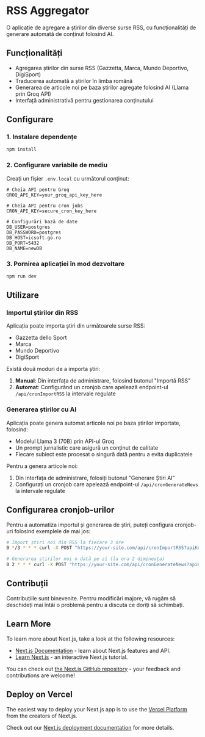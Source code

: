 # RSS Aggregator

O aplicație de agregare a știrilor din diverse surse RSS, cu funcționalități de generare automată de conținut folosind AI.

## Funcționalități

- Agregarea știrilor din surse RSS (Gazzetta, Marca, Mundo Deportivo, DigiSport)
- Traducerea automată a știrilor în limba română
- Generarea de articole noi pe baza știrilor agregate folosind AI (Llama prin Groq API)
- Interfață administrativă pentru gestionarea conținutului

## Configurare

### 1. Instalare dependențe

```bash
npm install
```

### 2. Configurare variabile de mediu

Creați un fișier `.env.local` cu următorul conținut:

```
# Cheia API pentru Groq
GROQ_API_KEY=your_groq_api_key_here

# Cheia API pentru cron jobs
CRON_API_KEY=secure_cron_key_here

# Configurări bază de date
DB_USER=postgres
DB_PASSWORD=postgres
DB_HOST=icsoft.go.ro
DB_PORT=5432
DB_NAME=newDB
```

### 3. Pornirea aplicației în mod dezvoltare

```bash
npm run dev
```

## Utilizare

### Importul știrilor din RSS

Aplicația poate importa știri din următoarele surse RSS:
- Gazzetta dello Sport
- Marca
- Mundo Deportivo
- DigiSport

Există două moduri de a importa știri:

1. **Manual**: Din interfața de administrare, folosind butonul "Importă RSS"
2. **Automat**: Configurând un cronjob care apelează endpoint-ul `/api/cronImportRSS` la intervale regulate

### Generarea știrilor cu AI

Aplicația poate genera automat articole noi pe baza știrilor importate, folosind:
- Modelul Llama 3 (70B) prin API-ul Groq
- Un prompt jurnalistic care asigură un conținut de calitate
- Fiecare subiect este procesat o singură dată pentru a evita duplicatele

Pentru a genera articole noi:
1. Din interfața de administrare, folosiți butonul "Generare Știri AI"
2. Configurați un cronjob care apelează endpoint-ul `/api/cronGenerateNews` la intervale regulate

## Configurarea cronjob-urilor

Pentru a automatiza importul și generarea de știri, puteți configura cronjob-uri folosind exemplele de mai jos:

```bash
# Import știri noi din RSS la fiecare 3 ore
0 */3 * * * curl -X POST "https://your-site.com/api/cronImportRSS?apiKey=secure_cron_key_here"

# Generarea știrilor noi o dată pe zi (la ora 2 dimineața)
0 2 * * * curl -X POST "https://your-site.com/api/cronGenerateNews?apiKey=secure_cron_key_here"
```

## Contribuții

Contribuțiile sunt binevenite. Pentru modificări majore, vă rugăm să deschideți mai întâi o problemă pentru a discuta ce doriți să schimbați.

## Learn More

To learn more about Next.js, take a look at the following resources:

- [Next.js Documentation](https://nextjs.org/docs) - learn about Next.js features and API.
- [Learn Next.js](https://nextjs.org/learn) - an interactive Next.js tutorial.

You can check out [the Next.js GitHub repository](https://github.com/vercel/next.js) - your feedback and contributions are welcome!

## Deploy on Vercel

The easiest way to deploy your Next.js app is to use the [Vercel Platform](https://vercel.com/new?utm_medium=default-template&filter=next.js&utm_source=create-next-app&utm_campaign=create-next-app-readme) from the creators of Next.js.

Check out our [Next.js deployment documentation](https://nextjs.org/docs/app/building-your-application/deploying) for more details.
